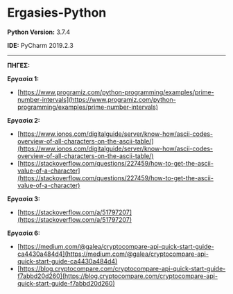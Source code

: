 # Ergasies-Python

**Python Version:** 3.7.4

**IDE:** PyCharm 2019.2.3

-------------------------------------

**ΠΗΓΕΣ:**

**Εργασία 1:**

* [https://www.programiz.com/python-programming/examples/prime-number-intervals](https://www.programiz.com/python-programming/examples/prime-number-intervals) 


**Εργασία 2:**

* [https://www.ionos.com/digitalguide/server/know-how/ascii-codes-overview-of-all-characters-on-the-ascii-table/](https://www.ionos.com/digitalguide/server/know-how/ascii-codes-overview-of-all-characters-on-the-ascii-table/)
* [https://stackoverflow.com/questions/227459/how-to-get-the-ascii-value-of-a-character](https://stackoverflow.com/questions/227459/how-to-get-the-ascii-value-of-a-character)


**Εργασία 3:**

* [https://stackoverflow.com/a/51797207](https://stackoverflow.com/a/51797207) 


**Εργασία 6:**
* [https://medium.com/@galea/cryptocompare-api-quick-start-guide-ca4430a484d4](https://medium.com/@galea/cryptocompare-api-quick-start-guide-ca4430a484d4)
* [https://blog.cryptocompare.com/cryptocompare-api-quick-start-guide-f7abbd20d260](https://blog.cryptocompare.com/cryptocompare-api-quick-start-guide-f7abbd20d260)
